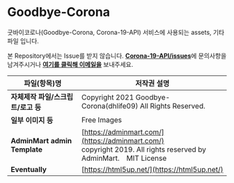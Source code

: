   # Goodbye-Corona
굿바이코로나(Goodbye-Corona, Corona-19-API) 서비스에 사용되는 assets, 기타 파일 입니다.

본 Repository에서는 Issue를 받지 않습니다. [**Corona-19-API/issues**](https://github.com/dhlife09/Corona-19-API/issues)에 문의사항을 남겨주시거나 [**여기를 클릭해 이메일을**](mailto:dhlife09@gmail.com) 보내주세요.

|파일(항목)명|저작권 설명|
|--|--|
|**자체제작 파일/스크립트/로고 등**|Copyright 2021 Goodbye-Corona(dhlife09) All Rights Reserved.|
|**일부 이미지 등**|Free Images|
|**AdminMart admin Template**  |[https://adminmart.com/](https://adminmart.com/)<br>copyright 2019. All rights reserved by AdminMart.　MIT License|
|**Eventually**  |[https://html5up.net/](https://html5up.net/)|






